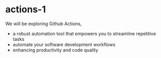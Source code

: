 # actions-1

We will be exploring Github Actions, 
- a robust automation tool that empowers you to streamline repetitive tasks
- automate your software development workflows
- enhancing productivity and code quality

